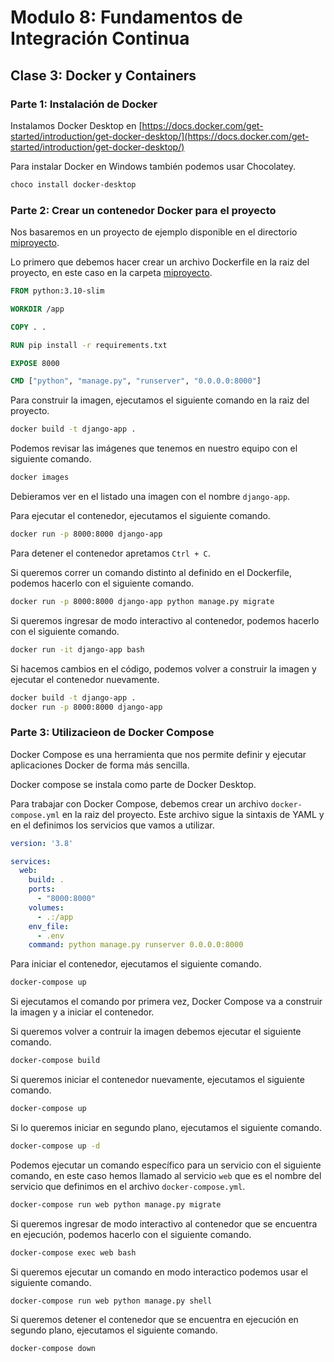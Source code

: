 # Modulo 8: Fundamentos de Integración Continua

## Clase 3: Docker y Containers

### Parte 1: Instalación de Docker

Instalamos Docker Desktop en [https://docs.docker.com/get-started/introduction/get-docker-desktop/](https://docs.docker.com/get-started/introduction/get-docker-desktop/)

Para instalar Docker en Windows también podemos usar Chocolatey.

```bash
choco install docker-desktop
```

### Parte 2: Crear un contenedor Docker para el proyecto

Nos basaremos en un proyecto de ejemplo disponible en el directorio [miproyecto](./miproyecto).

Lo primero que debemos hacer crear un archivo Dockerfile en la raiz del proyecto, en este caso en la carpeta [miproyecto](./miproyecto).

```Dockerfile
FROM python:3.10-slim

WORKDIR /app

COPY . .

RUN pip install -r requirements.txt

EXPOSE 8000

CMD ["python", "manage.py", "runserver", "0.0.0.0:8000"]
```

Para construir la imagen, ejecutamos el siguiente comando en la raiz del proyecto.

```bash
docker build -t django-app .
```

Podemos revisar las imágenes que tenemos en nuestro equipo con el siguiente comando.

```bash
docker images
```

Debieramos ver en el listado una imagen con el nombre `django-app`.


Para ejecutar el contenedor, ejecutamos el siguiente comando.

```bash
docker run -p 8000:8000 django-app
```

Para detener el contenedor apretamos `Ctrl + C`.

Si queremos correr un comando distinto al definido en el Dockerfile, podemos hacerlo con el siguiente comando.

```bash
docker run -p 8000:8000 django-app python manage.py migrate
```

Si queremos ingresar de modo interactivo al contenedor, podemos hacerlo con el siguiente comando.

```bash
docker run -it django-app bash
```

Si hacemos cambios en el código, podemos volver a construir la imagen y ejecutar el contenedor nuevamente.

```bash
docker build -t django-app .
docker run -p 8000:8000 django-app
```

### Parte 3: Utilizacieon de Docker Compose

Docker Compose es una herramienta que nos permite definir y ejecutar aplicaciones Docker de forma más sencilla.

Docker compose se instala como parte de Docker Desktop.

Para trabajar con Docker Compose, debemos crear un archivo `docker-compose.yml` en la raiz del proyecto. Este archivo sigue la sintaxis de YAML y en el definimos los servicios que vamos a utilizar.

```yaml
version: '3.8'

services:
  web:
    build: .
    ports:
      - "8000:8000"
    volumes:
      - .:/app
    env_file:
      - .env
    command: python manage.py runserver 0.0.0.0:8000
```

Para iniciar el contenedor, ejecutamos el siguiente comando.

```bash
docker-compose up
```

Si ejecutamos el comando por primera vez, Docker Compose va a construir la imagen y a iniciar el contenedor.

Si queremos volver a contruir la imagen debemos ejecutar el siguiente comando.

```bash
docker-compose build
```

Si queremos iniciar el contenedor nuevamente, ejecutamos el siguiente comando.

```bash
docker-compose up
```

Si lo queremos iniciar en segundo plano, ejecutamos el siguiente comando.

```bash
docker-compose up -d
```

Podemos ejecutar un comando específico para un servicio con el siguiente comando, en este caso hemos llamado al servicio `web` que es el nombre del servicio que definimos en el archivo `docker-compose.yml`.

```bash
docker-compose run web python manage.py migrate
```

Si queremos ingresar de modo interactivo al contenedor que se encuentra en ejecución, podemos hacerlo con el siguiente comando.

```bash
docker-compose exec web bash
```

Si queremos ejecutar un comando en modo interactico podemos usar el siguiente comando.

```bash
docker-compose run web python manage.py shell
```

Si queremos detener el contenedor que se encuentra en ejecución en segundo plano, ejecutamos el siguiente comando.

```bash
docker-compose down
```


